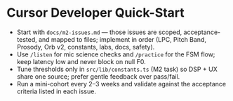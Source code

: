 # Cursor Developer Quick-Start

- Start with `docs/m2-issues.md` — those issues are scoped, acceptance-tested, and mapped to files; implement in order (LPC, Pitch Band, Prosody, Orb v2, constants, labs, docs, safety).
- Use `/listen` for mic science checks and `/practice` for the FSM flow; keep latency low and never block on null F0.
- Tune thresholds only in `src/lib/constants.ts` (M2 task) so DSP + UX share one source; prefer gentle feedback over pass/fail.
- Run a mini-cohort every 2–3 weeks and validate against the acceptance criteria listed in each issue.
